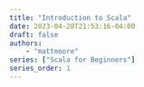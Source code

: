 ```yaml
---
title: "Introduction to Scala"
date: 2023-04-28T21:53:16-04:00
draft: false
authors:
    - "mattmoore"
series: ["Scala for Beginners"]
series_order: 1
---
```


